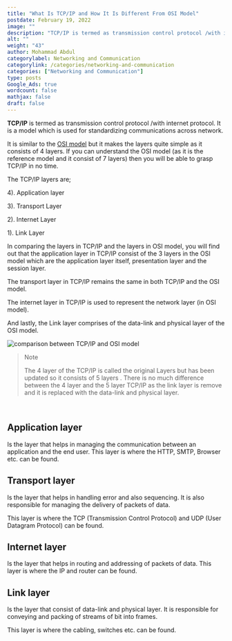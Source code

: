 ```yaml
---
title: "What Is TCP/IP and How It Is Different From OSI Model"
postdate: February 19, 2022
image: ""
description: "TCP/IP is termed as transmission control protocol /with internet protocol. It is a model which is used for standardizing communications across network. It consist of 4 layers which are; the application layer, transport layer, internet layer and link layer."
alt: ""
weight: "43"
author: Mohammad Abdul
categorylabel: Networking and Communication
categorylink: /categories/networking-and-communication
categories: ["Networking and Communication"]
type: posts
Google_Ads: true
wordcount: false
mathjax: false
draft: false
---
```


**TCP/IP** is termed as transmission control protocol /with internet protocol. It is a model which is used for standardizing communications across network.

It is similar to the <a href="/networking/the-seven-layers-of-the-osi-model-explained/" class="links-to-article">OSI model</a> but it makes the layers quite simple as it consists of 4 layers. If you can understand the OSI model (as it is the reference model and it consist of 7 layers) then you will be able to grasp TCP/IP in no time.

The TCP/IP layers are;

4). Application layer

3). Transport Layer

2). Internet Layer

1). Link Layer

In comparing the layers in TCP/IP and the layers in OSI model, you will find out that the application layer in TCP/IP consist of the 3 layers in the OSI model which are the application layer itself, presentation layer and the session layer.

The transport layer in TCP/IP remains the same in both TCP/IP and the OSI model.

The internet layer in TCP/IP is used to represent the network layer (in OSI model).

And lastly, the Link layer comprises of the data-link and physical layer of the OSI model.

<img src="/images/tcpcomp.webp" alt="comparison between TCP/IP and OSI model" loading="lazy">

<blockquote class="blockquote">
<p class="little-nugget">Note</p>
<p class="quote-text">
The 4 layer of the TCP/IP is called the original Layers but has been updated so it consists of 5 layers . There is no much difference between the 4 layer and the 5 layer TCP/IP as the link layer is remove and it is replaced with the data-link and physical layer.

</p>
</blockquote>
<br>

## Application layer

Is the layer that helps in managing the communication between an application and the end user.
This layer is where the HTTP, SMTP, Browser etc. can be found.

## Transport layer

Is the layer that helps in handling error and also sequencing.
It is also responsible for managing the delivery of packets of data.

This layer is where the TCP (Transmission Control Protocol) and UDP (User Datagram Protocol) can be found.

## Internet layer

Is the layer that helps in routing and addressing of packets of data.
This layer is where the IP and router can be found.

## Link layer

Is the layer that consist of data-link and physical layer. It is responsible for conveying and packing of streams of bit into frames.

This layer is where the cabling, switches etc. can be found.
